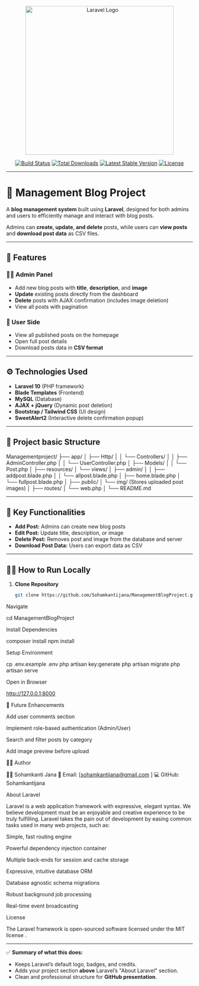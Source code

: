 <p align="center"><a href="https://laravel.com" target="_blank"><img src="https://raw.githubusercontent.com/laravel/art/master/logo-lockup/5%20SVG/2%20CMYK/1%20Full%20Color/laravel-logolockup-cmyk-red.svg" width="400" alt="Laravel Logo"></a></p>

<p align="center">
<a href="https://github.com/laravel/framework/actions"><img src="https://github.com/laravel/framework/workflows/tests/badge.svg" alt="Build Status"></a>
<a href="https://packagist.org/packages/laravel/framework"><img src="https://img.shields.io/packagist/dt/laravel/framework" alt="Total Downloads"></a>
<a href="https://packagist.org/packages/laravel/framework"><img src="https://img.shields.io/packagist/v/laravel/framework" alt="Latest Stable Version"></a>
<a href="https://packagist.org/packages/laravel/framework"><img src="https://img.shields.io/packagist/l/laravel/framework" alt="License"></a>
</p>

---

# 🧩 Management Blog Project

A **blog management system** built using **Laravel**, designed for both admins and users to efficiently manage and interact with blog posts.

Admins can **create, update, and delete** posts, while users can **view posts** and **download post data** as CSV files.

---

## 🚀 Features

### 👨‍💼 Admin Panel
- Add new blog posts with **title**, **description**, and **image**  
- **Update** existing posts directly from the dashboard  
- **Delete** posts with AJAX confirmation (includes image deletion)  
- View all posts with pagination  

### 👤 User Side
- View all published posts on the homepage  
- Open full post details  
- Download posts data in **CSV format**

---

## ⚙️ Technologies Used
- **Laravel 10** (PHP framework)
- **Blade Templates** (Frontend)
- **MySQL** (Database)
- **AJAX + jQuery** (Dynamic post deletion)
- **Bootstrap / Tailwind CSS** (UI design)
- **SweetAlert2** (Interactive delete confirmation popup)

---

## 📁 Project basic Structure
Managementproject/
├── app/
│   ├── Http/
│   │   └── Controllers/
│   │       ├── AdminController.php
│   │       └── UserController.php
│   ├── Models/
│   │   └── Post.php
│
├── resources/
│   └── views/
│       ├── admin/
│       │   ├── addpost.blade.php
│       │   └── allpost.blade.php
│       ├── home.blade.php
│       └── fullpost.blade.php
│
├── public/
│   └── img/ (Stores uploaded post images)
│
├── routes/
│   └── web.php
│
└── README.md

---

## 🧠 Key Functionalities
- **Add Post:** Admins can create new blog posts  
- **Edit Post:** Update title, description, or image  
- **Delete Post:** Removes post and image from the database and server  
- **Download Post Data:** Users can export data as CSV  

---

## 🧑‍💻 How to Run Locally

1. **Clone Repository**
   ```bash
   git clone https://github.com/Sohamkantijana/ManagementBlogProject.git
Navigate

cd ManagementBlogProject


Install Dependencies

composer install
npm install


Setup Environment

cp .env.example .env
php artisan key:generate
php artisan migrate
php artisan serve


Open in Browser

http://127.0.0.1:8000

🏁 Future Enhancements

Add user comments section

Implement role-based authentication (Admin/User)

Search and filter posts by category

Add image preview before upload

🧑‍💼 Author

👨‍💻 Sohamkanti Jana
📧 Email: [sohamkantijana@gmail.com
]
💻 GitHub: Sohamkantijana

About Laravel

Laravel is a web application framework with expressive, elegant syntax. We believe development must be an enjoyable and creative experience to be truly fulfilling. Laravel takes the pain out of development by easing common tasks used in many web projects, such as:

Simple, fast routing engine

Powerful dependency injection container

Multiple back-ends for session
 and cache
 storage

Expressive, intuitive database ORM

Database agnostic schema migrations

Robust background job processing

Real-time event broadcasting

License

The Laravel framework is open-sourced software licensed under the MIT license
.


---

✅ **Summary of what this does:**
- Keeps Laravel’s default logo, badges, and credits.  
- Adds your project section **above** Laravel’s "About Laravel" section.  
- Clean and professional structure for **GitHub presentation**.




